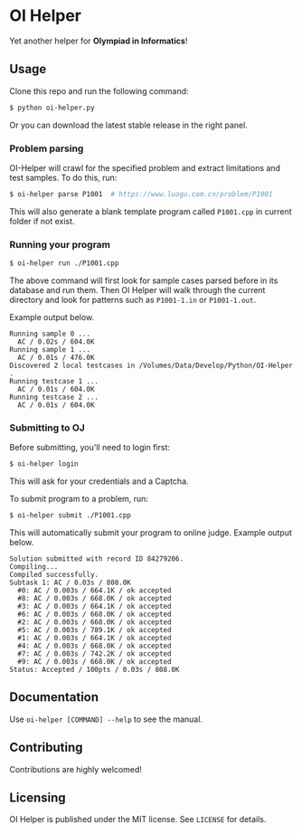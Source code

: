 # OI Helper

Yet another helper for **Olympiad in Informatics**!

## Usage

Clone this repo and run the following command:

```bash
$ python oi-helper.py
```

Or you can download the latest stable release in the right panel.

### Problem parsing

OI-Helper will crawl for the specified problem and extract limitations and test samples. To do this, run:

```bash
$ oi-helper parse P1001  # https://www.luogu.com.cn/problem/P1001
```

This will also generate a blank template program called `P1001.cpp` in current folder if not exist.

### Running your program

```bash
$ oi-helper run ./P1001.cpp
```

The above command will first look for sample cases parsed before in its database and run them. Then OI Helper will walk through the current directory and look for patterns such as `P1001-1.in` or `P1001-1.out`.

Example output below.

```
Running sample 0 ...
  AC / 0.02s / 604.0K
Running sample 1 ...
  AC / 0.01s / 476.0K
Discovered 2 local testcases in /Volumes/Data/Develop/Python/OI-Helper .
Running testcase 1 ...
  AC / 0.01s / 604.0K
Running testcase 2 ...
  AC / 0.01s / 604.0K
```

### Submitting to OJ

Before submitting, you'll need to login first:

```bash
$ oi-helper login
```

This will ask for your credentials and a Captcha.

To submit program to a problem, run:

```bash
$ oi-helper submit ./P1001.cpp
```

This will automatically submit your program to online judge. Example output below.

```
Solution submitted with record ID 84279206.
Compiling...
Compiled successfully.
Subtask 1: AC / 0.03s / 808.0K
  #0: AC / 0.003s / 664.1K / ok accepted
  #8: AC / 0.003s / 668.0K / ok accepted
  #3: AC / 0.003s / 664.1K / ok accepted
  #6: AC / 0.003s / 668.0K / ok accepted
  #2: AC / 0.003s / 668.0K / ok accepted
  #5: AC / 0.003s / 789.1K / ok accepted
  #1: AC / 0.003s / 664.1K / ok accepted
  #4: AC / 0.003s / 668.0K / ok accepted
  #7: AC / 0.003s / 742.2K / ok accepted
  #9: AC / 0.003s / 668.0K / ok accepted
Status: Accepted / 100pts / 0.03s / 808.0K
```

## Documentation

Use `oi-helper [COMMAND] --help` to see the manual.

## Contributing

Contributions are highly welcomed!

## Licensing

OI Helper is published under the MIT license. See `LICENSE` for details.
